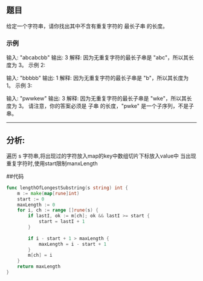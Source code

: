 ## 题目
  给定一个字符串，请你找出其中不含有重复字符的 最长子串 的长度。

### 示例 
输入: "abcabcbb"
输出: 3 
解释: 因为无重复字符的最长子串是 "abc"，所以其长度为 3。
示例 2:

输入: "bbbbb"
输出: 1
解释: 因为无重复字符的最长子串是 "b"，所以其长度为 1。
示例 3:

输入: "pwwkew"
输出: 3
解释: 因为无重复字符的最长子串是 "wke"，所以其长度为 3。
     请注意，你的答案必须是 子串 的长度，"pwke" 是一个子序列，不是子串。

---

## 分析:
  遍历 s 字符串,将出现过的字符放入map的key中数组切片下标放入value中
  当出现重复字符时,使用start限制manxLength

##代码
```go
func lengthOfLongestSubstring(s string) int {
    m := make(map[rune]int)
    start := 0
    maxLength := 0
    for i, ch := range []rune(s) {
        if lastI, ok := m[ch]; ok && lastI >= start {
            start = lastI + 1
        }
        
        if i - start + 1 > maxLength {
            maxLength = i - start + 1
        } 
        m[ch] = i
    }
    return maxLength
}
```